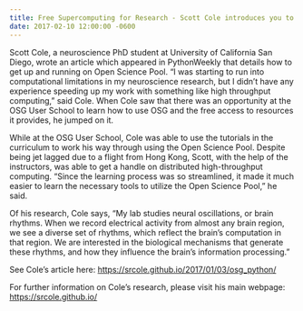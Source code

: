 ```yaml
---
title: Free Supercomputing for Research - Scott Cole introduces you to OSG
date: 2017-02-10 12:00:00 -0600
---
```


Scott Cole, a neuroscience PhD student at University of California San Diego, wrote an article which appeared in PythonWeekly that details how to get up and running on Open Science Pool.  “I was starting to run into computational limitations in my neuroscience research, but I didn’t have any experience speeding up my work with something like high throughput computing,” said Cole.  When Cole saw that there was an opportunity at the OSG User School to learn how to use OSG and the free access to resources it provides, he jumped on it.

While at the OSG User School, Cole was able to use the tutorials in the curriculum to work his way through using the Open Science Pool.  Despite being jet lagged due to a flight from Hong Kong, Scott, with the help of the instructors, was able to get a handle on distributed high-throughput computing. “Since the learning process was so streamlined, it made it much easier to learn the necessary tools to utilize the Open Science Pool,” he said.

Of his research, Cole says, “My lab studies neural oscillations, or brain rhythms. When we record electrical activity from almost any brain region, we see a diverse set of rhythms, which reflect the brain’s computation in that region. We are interested in the biological mechanisms that generate these rhythms, and how they influence the brain’s information processing.”

See Cole’s article here: <https://srcole.github.io/2017/01/03/osg_python/>

For further information on Cole’s research, please visit his main webpage: <https://srcole.github.io/>

